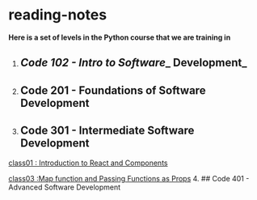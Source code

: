 # reading-notes

**Here is a set of levels in the Python course that we are training in**

1. ## _Code 102 - Intro to Software__ Development_
2. ## Code 201 - Foundations of Software Development
3. ## **Code 301 - Intermediate Software Development**
[class01 : Introduction to React and Components](/class1.md)

[class03 :Map function and Passing Functions as Props](/class3.md)
4. ## Code 401 - Advanced Software Development
